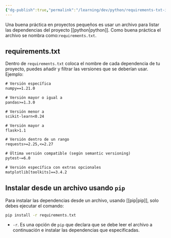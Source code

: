 ```yaml
---
{"dg-publish":true,"permalink":"/learning/dev/python/requirements-txt-instalar-dependencias-desde-un-archivo-en-python/","created":"2024-10-02T12:58","updated":"2024-10-02T13:07"}
---
```


Una buena práctica en proyectos pequeños es usar un archivo para listar las dependencias del proyecto [[python\|python]]. Como buena práctica el archivo se nombra como:`requirements.txt`. 

## requirements.txt
Dentro de `requirements.txt` coloca el nombre de cada dependencia de tu proyecto, puedes añadir y filtrar las versiones que se deberían usar. Ejemplo:

```txt
# Versión específica
numpy==1.21.0

# Versión mayor o igual a
pandas>=1.3.0

# Versión menor a
scikit-learn<0.24

# Versión mayor a
flask>1.1

# Versión dentro de un rango
requests>=2.25,<=2.27

# Última versión compatible (según semantic versioning)
pytest~=6.0

# Versión específica con extras opcionales
matplotlib[toolkits]==3.4.2
```


## Instalar desde un archivo usando `pip`
Para instalar las dependencias desde un archivo, usando [[pip\|pip]], solo debes ejecutar el comando:
```bash
pip install -r requirements.txt
```
- `-r`. Es una opción de `pip` que declara que se debe leer el archivo a continuación e instalar las dependencias que especificadas.